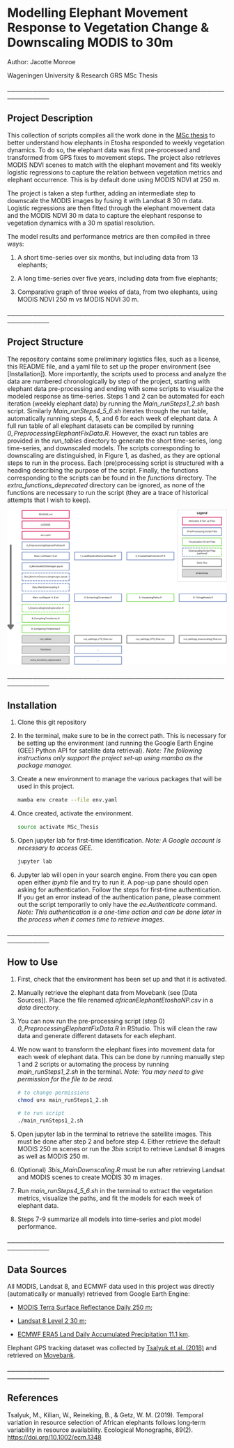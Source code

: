 # Modelling Elephant Movement Response to Vegetation Change & Downscaling MODIS to 30m 

Author: Jacotte Monroe

Wageningen University & Research GRS MSc Thesis

\_\_\_\_\_\_\_\_\_\_\_\_\_\_\_\_\_\_\_\_\_\_\_\_\_\_\_\_\_\_\_\_\_\_\_\_\_\_\_\_\_\_\_\_\_\_\_\_\_\_\_\_\_\_\_\_\_\_\_\_\_\_\_\_\_\_\_\_\_\_\_\_\_\_\_\_\_\_\_\_\_\_\_\_\_\_\_\_\_\_\_\_\_

## Project Description

This collection of scripts compiles all the work done in the [MSc thesis](https://www.wur.nl/en/activity/navigating-change-elephant-movement-response-to-vegetation-dynamics-in-etosha-national-park-namibia.htm) to better understand how elephants in Etosha responded to weekly vegetation dynamics. To do so, the elephant data was first pre-processed and transformed from GPS fixes to movement steps. The project also retrieves MODIS NDVI scenes to match with the elephant movement and fits weekly logistic regressions to capture the relation between vegetation metrics and elephant occurrence. This is by default done using MODIS NDVI at 250 m.

The project is taken a step further, adding an intermediate step to downscale the MODIS images by fusing it with Landsat 8 30 m data. Logistic regressions are then fitted through the elephant movement data and the MODIS NDVI 30 m data to capture the elephant response to vegetation dynamics with a 30 m spatial resolution.

The model results and performance metrics are then compiled in three ways:

1.  A short time-series over six months, but including data from 13 elephants;

2.  A long time-series over five years, including data from five elephants;

3.   Comparative graph of three weeks of data, from two elephants, using MODIS NDVI 250 m vs MODIS NDVI 30 m.

\_\_\_\_\_\_\_\_\_\_\_\_\_\_\_\_\_\_\_\_\_\_\_\_\_\_\_\_\_\_\_\_\_\_\_\_\_\_\_\_\_\_\_\_\_\_\_\_\_\_\_\_\_\_\_\_\_\_\_\_\_\_\_\_\_\_\_\_\_\_\_\_\_\_\_\_\_\_\_\_\_\_\_\_\_\_\_\_\_\_\_\_\_

## Project Structure 

The repository contains some preliminary logistics files, such as a license, this README file, and a yaml file to set up the proper environment (see [Installation]). More importantly, the scripts used to process and analyze the data are numbered chronologically by step of the project, starting with elephant data pre-processing and ending with some scripts to visualize the modeled response as time-series. Steps 1 and 2 can be automated for each iteration (weekly elephant data) by running the *Main_runSteps1_2.sh* bash script. Similarly *Main_runSteps4_5_6.sh* iterates through the run table, automatically running steps 4, 5, and 6 for each week of elephant data. A full run table of all elephant datasets can be compiled by running *0_PreprocessingElephantFixData.R.* However, the exact run tables are provided in the *run_tables* directory to generate the short time-series, long time-series, and downscaled models. The scripts corresponding to downscaling are distinguished, in Figure 1, as dashed, as they are optional steps to run in the process. Each (pre)processing script is structured with a heading describing the purpose of the script. Finally, the functions corresponding to the scripts can be found in the *functions* directory. The *extra_functions_deprecated* directory can be ignored, as none of the functions are necessary to run the script (they are a trace of historical attempts that I wish to keep).

![Figure 1: Project structure diagram.](Project_structure_flowchart.png)

\_\_\_\_\_\_\_\_\_\_\_\_\_\_\_\_\_\_\_\_\_\_\_\_\_\_\_\_\_\_\_\_\_\_\_\_\_\_\_\_\_\_\_\_\_\_\_\_\_\_\_\_\_\_\_\_\_\_\_\_\_\_\_\_\_\_\_\_\_\_\_\_\_\_\_\_\_\_\_\_\_\_\_\_\_\_\_\_\_\_\_\_\_

## Installation

1.  Clone this git repository

2.  In the terminal, make sure to be in the correct path. This is necessary for be setting up the environment (and running the Google Earth Engine (GEE) Python API for satellite data retrieval). *Note: The following instructions only support the project set-up using mamba as the package manager.*

3.  Create a new environment to manage the various packages that will be used in this project.

    ``` bash
    mamba env create --file env.yaml
    ```

4.  Once created, activate the environment.

    ``` bash
    source activate MSc_Thesis
    ```

5.  Open jupyter lab for first-time identification. *Note: A Google account is necessary to access GEE.*

    ``` bash
    jupyter lab
    ```

6.  Jupyter lab will open in your search engine. From there you can open open either *ipynb* file and try to run it. A pop-up pane should open asking for authentication. Follow the steps for first-time authentication. If you get an error instead of the authentication pane, please comment out the script temporarily to only have the *ee.Authenticate* command. *Note: This authentication is a one-time action and can be done later in the process when it comes time to retrieve images.*

\_\_\_\_\_\_\_\_\_\_\_\_\_\_\_\_\_\_\_\_\_\_\_\_\_\_\_\_\_\_\_\_\_\_\_\_\_\_\_\_\_\_\_\_\_\_\_\_\_\_\_\_\_\_\_\_\_\_\_\_\_\_\_\_\_\_\_\_\_\_\_\_\_\_\_\_\_\_\_\_\_\_\_\_\_\_\_\_\_\_\_\_\_

## How to Use

1.  First, check that the environment has been set up and that it is activated.

2.  Manually retrieve the elephant data from Movebank (see [Data Sources]). Place the file renamed *africanElephantEtoshaNP.csv* in a *data* directory.

3.  You can now run the pre-processing script (step 0) *0_PreprocessingElephantFixData.R* in RStudio. This will clean the raw data and generate different datasets for each elephant.

4.  We now want to transform the elephant fixes into movement data for each week of elephant data. This can be done by running manually step 1 and 2 scripts or automating the process by running *main_runSteps1_2.sh* in the terminal. *Note: You may need to give permission for the file to be read.*

    ``` bash
    # to change permissions
    chmod u+x main_runSteps1_2.sh
    ```

    ``` bash
    # to run script
    ./main_runSteps1_2.sh
    ```

5.  Open jupyter lab in the terminal to retrieve the satellite images. This must be done after step 2 and before step 4. Either retrieve the default MODIS 250 m scenes or run the *3bis* script to retrieve Landsat 8 images as well as MODIS 250 m.

6.  (Optional) *3bis_MainDownscaling.R* must be run after retrieving Landsat and MODIS scenes to create MODIS 30 m images.

7.  Run *main_runSteps4_5_6.sh* in the terminal to extract the vegetation metrics, visualize the paths, and fit the models for each week of elephant data.

8.  Steps 7-9 summarize all models into time-series and plot model performance.

\_\_\_\_\_\_\_\_\_\_\_\_\_\_\_\_\_\_\_\_\_\_\_\_\_\_\_\_\_\_\_\_\_\_\_\_\_\_\_\_\_\_\_\_\_\_\_\_\_\_\_\_\_\_\_\_\_\_\_\_\_\_\_\_\_\_\_\_\_\_\_\_\_\_\_\_\_\_\_\_\_\_\_\_\_\_\_\_\_\_\_\_\_

## Data Sources 

All MODIS, Landsat 8, and ECMWF data used in this project was directly (automatically or manually) retrieved from Google Earth Engine:

-   [MODIS Terra Surface Reflectance Daily 250 m](https://developers.google.com/earth-engine/datasets/catalog/MODIS_061_MOD09GQ);

-   [Landsat 8 Level 2 30 m](https://developers.google.com/earth-engine/datasets/catalog/LANDSAT_LC08_C02_T1_L2);

-   [ECMWF ERA5 Land Daily Accumulated Precipitation 11.1 km](https://developers.google.com/earth-engine/datasets/catalog/ECMWF_ERA5_LAND_DAILY_AGGR).

Elephant GPS tracking dataset was collected by [Tsalyuk et al. (2018)](https://esajournals.onlinelibrary.wiley.com/doi/abs/10.1002/ecm.1348) and retrieved on [Movebank](https://www.movebank.org/movebank/#page=studies,path=study605129389).

\_\_\_\_\_\_\_\_\_\_\_\_\_\_\_\_\_\_\_\_\_\_\_\_\_\_\_\_\_\_\_\_\_\_\_\_\_\_\_\_\_\_\_\_\_\_\_\_\_\_\_\_\_\_\_\_\_\_\_\_\_\_\_\_\_\_\_\_\_\_\_\_\_\_\_\_\_\_\_\_\_\_\_\_\_\_\_\_\_\_\_\_\_

## References 

Tsalyuk, M., Kilian, W., Reineking, B., & Getz, W. M. (2019). Temporal variation in resource
selection of African elephants follows long‐term variability in resource availability. Ecological
Monographs, 89(2). <https://doi.org/10.1002/ecm.1348>
